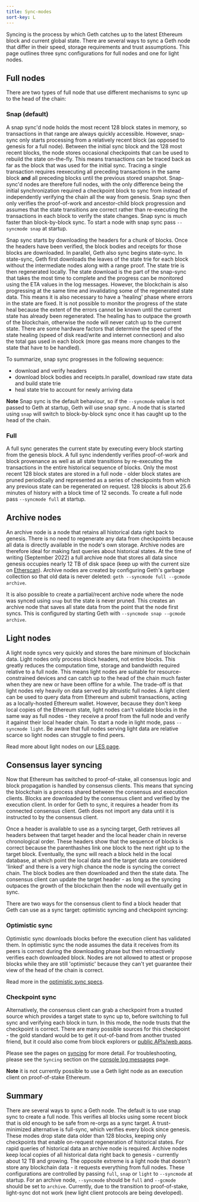 ```yaml
---
title: Sync-modes
sort-key: L
---
```


Syncing is the process by which Geth catches up to the latest Ethereum block and current global state. 
There are several ways to sync a Geth node that differ in their speed, storage requirements and trust 
assumptions. This page outlines three sync configurations for full nodes and one for light nodes.

## Full nodes

There are two types of full node that use different mechanisms to sync up to the head of the chain:

### Snap (default)

A snap sync'd node holds the most recent 128 block states in memory, so transactions in that range are always quickly 
accessible. However, snap-sync only starts processing from a relatively recent block (as opposed to genesis 
for a full node). Between the initial sync block and the 128 most recent blocks, the node stores occasional 
checkpoints that can be used to rebuild the state on-the-fly. This means transactions can be traced back as 
far as the block that was used for the initial sync. Tracing a single transaction requires reexecuting all 
preceding transactions in the same block **and** all preceding blocks until the previous stored snapshot. 
Snap-sync'd nodes are therefore full nodes, with the only difference being the initial synchronization required 
a checkpoint block to sync from instead of independently verifying the chain all the way from genesis. 
Snap sync then only verifies the proof-of-work and ancestor-child block progression and assumes that the 
state transitions are correct rather than re-executing the transactions in each block to verify the state 
changes. Snap sync is much faster than block-by-block sync. To start a node with snap sync pass `--syncmode snap` at 
startup.

Snap sync starts by downloading the headers for a chunk of blocks. Once the headers have been verified, the block
bodies and receipts for those blocks are downloaded. In parallel, Geth also sync begins state-sync. In state-sync, Geth first downloads the 
leaves of the state trie for each block without the intermediate nodes along with a range proof. The state trie is 
then regenerated locally. The state download is the part of the snap-sync that takes the most time to complete 
and the progress can be monitored using the ETA values in the log messages. However, the blockchain is also 
progressing at the same time and invalidating some of the regenerated state data. This means it is also necessary 
to have a 'healing' phase where errors in the state are fixed. It is not possible to monitor the progress of 
the state heal because the extent of the errors cannot be known until the current state has already been regenerated. 
The healing has to outpace the growth of the blockchain, otherwise the node will never catch up to the current state. 
There are some hardware factors that determine the speed of the state healing (speed of disk read/write and internet 
connection) and also the total gas used in each block (more gas means more changes to the state that have to be 
handled).

To summarize, snap sync progresses in the following sequence:
- download and verify headers
- download block bodies and receipts.In parallel, download raw state data and build state trie
- heal state trie to account for newly arriving data

**Note** Snap sync is the default behaviour, so if the `--syncmode` value is not passed to Geth at startup, 
Geth will use snap sync. A node that is started using `snap` will switch to block-by-block sync once it has 
caught up to the head of the chain.

### Full

A full sync generates the current state by executing every block starting from the genesis block. A full sync 
indendently verifies proof-of-work and block provenance as well as all state transitions by re-executing the 
transactions in the entire historical sequence of blocks. Only the most recent 128 block states are stored in a full 
node - older block states are pruned periodically and represented as a series of checkpoints from which any previous 
state can be regenerated on request. 128 blocks is about 25.6 minutes of history with a block time of 12 seconds. 
To create a full node pass `--syncmode full` at startup.

## Archive nodes

An archive node is a node that retains all historical data right back to genesis. There is no need to regenerate 
any data from checkpoints because all data is directly available in the node's own storage. Archive nodes are 
therefore ideal for making fast queries about historical states. At the time of writing (September 2022) a full 
archive node that stores all data since genesis occupies nearly 12 TB of disk space (keep up with the current 
size on [Etherscan](https://etherscan.io/chartsync/chainarchive)). Archive nodes are created by configuring Geth's 
garbage collection so that old data is never deleted: `geth --syncmode full --gcmode archive`. 

It is also possible to create a partial/recent archive node where the node was synced using `snap` but the state 
is never pruned. This creates an archive node that saves all state data from the point that the node first syncs. 
This is configured by starting Geth with `--syncmode snap --gcmode archive`.

## Light nodes

A light node syncs very quickly and stores the bare minimum of blockchain data. Light nodes only process block
headers, not entire blocks. This greatly reduces the computation time, storage and bandwidth required relative to a 
full node. This means light nodes are suitable for resource-constrained devices and can catch up to the head of the
chain much faster when they are new or have been offline for a while. The trade-off is that light nodes rely heavily 
on data served by altruistic full nodes. A light client can be used to query data from Ethereum and submit transactions, 
acting as a locally-hosted Ethereum wallet. However, because they don't keep local copies of the Ethereum state, light 
nodes can't validate blocks in the same way as full nodes - they receive a proof from the full node and verify it against their local header chain. 
To start a node in light mode, pass `--syncmode light`. Be aware that full nodes serving light data are relative scarce 
so light nodes can struggle to find peers.

Read more about light nodes on our [LES page](/docs/interface/les.md).

## Consensus layer syncing

Now that Ethereum has switched to proof-of-stake, all consensus logic and block propagation is handled by consensus clients. 
This means that syncing the blockchain is a process shared between the consensus and execution clients. Blocks are 
downloaded by the consensus client and verified by the execution client. In order for Geth to sync, it requires a header from
its connected consensus client. Geth does not import any data until it is instructed to by the consensus client. 

Once a header is available to use as a syncing target, Geth retrieves all headers between that target header and the 
local header chain in reverse chronological order. These headers show that the sequence of blocks is correct because
the parenthashes link one block to the next right up to the target block. Eventually, the sync will reach a block held 
in the local database, at which point the local data and the target data are considered 'linked' and there is a very high 
chance the node is syncing the correct chain. The block bodies are then downloaded and then the state data. The consensus
client can update the target header - as long as the syncing outpaces the growth of the blockchain then the node will eventually
get in sync.

There are two ways for the consensus client to find a block header that Geth can use as a sync target: optimistic syncing and 
checkpoint syncing:

### Optimistic sync

Optimistic sync downloads blocks before the execution client has validated them. In optimistic sync the node assumes 
the data it receives from its peers is correct during the downloading phase but then retroactively verifies each 
downloaded block. Nodes are not allowed to attest or propose blocks while they are still 'optimistic' because they 
can't yet guarantee their view of the head of the chain is correct.

Read more in the [optimistic sync specs](https://github.com/ethereum/consensus-specs/blob/dev/sync/optimistic.md).

### Checkpoint sync

Alternatively, the consensus client can grab a checkpoint from a trusted source which provides a target state to sync 
up to, before switching to full sync and verifying each block in turn. In this mode, the node trusts that the checkpoint 
is correct. There are many possible sources for this checkpoint - the gold standard would be to get it out-of-band 
from another trusted friend, but it could also come from block explorers or [public APIs/web apps](https://eth-clients.github.io/checkpoint-sync-endpoints/).

Please see the pages on [syncing](/docs/interface/sync-modes.md) for more detail. For troubleshooting, 
please see the `Syncing` section on the [console log messages](/docs/interface/logs.md) page.

**Note** it is not currently possible to use a Geth light node as an execution client on proof-of-stake Ethereum.

## Summary

There are several ways to sync a Geth node. The default is to use snap sync to create a full node. This verifies all 
blocks using some recent block that is old enough to be safe from re-orgs as a sync target. A trust-minimized alternative 
is full-sync, which verifies every block since genesis. These modes drop state data older than 128 blocks, keeping only 
checkpoints that enable on-request regeneration of historical states. For rapid queries of historical data an archive node 
is required. Archive nodes keep local copies of all historical data right back to genesis - currently about 12 TB and growing. 
The opposite extreme is a light node that doesn't store any blockchain data - it requests everything from full nodes. 
These configurations are controlled by passing `full`, `snap` or `light` to `--syncmode` at startup. For an archive node,
`--syncmode` should be `full` and `--gcmode` should be set to `archive`. Currently, due to the transition to proof-of-stake, 
light-sync dot not work (new light client protocols are being developed). 
